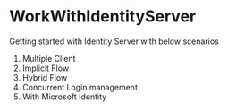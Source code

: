 # WorkWithIdentityServer
Getting started with Identity Server with below scenarios
1. Multiple Client
2. Implicit Flow
3. Hybrid Flow
4. Concurrent Login management
5. With Microsoft Identity
